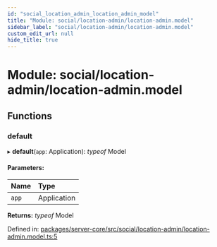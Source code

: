 ```yaml
---
id: "social_location_admin_location_admin_model"
title: "Module: social/location-admin/location-admin.model"
sidebar_label: "social/location-admin/location-admin.model"
custom_edit_url: null
hide_title: true
---
```


# Module: social/location-admin/location-admin.model

## Functions

### default

▸ **default**(`app`: Application): *typeof* Model

#### Parameters:

Name | Type |
:------ | :------ |
`app` | Application |

**Returns:** *typeof* Model

Defined in: [packages/server-core/src/social/location-admin/location-admin.model.ts:5](https://github.com/xr3ngine/xr3ngine/blob/77d12cea0/packages/server-core/src/social/location-admin/location-admin.model.ts#L5)
